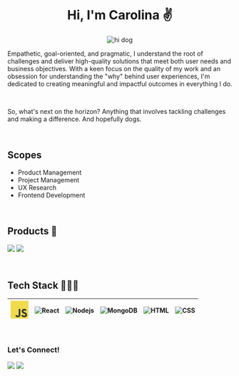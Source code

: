 <h1 align="center"> Hi, I'm Carolina ✌️ </h1>
<p align="center"><img title="hi dog" alt="hi dog" src="https://media.giphy.com/media/v1.Y2lkPTc5MGI3NjExOWdyajFiaXIzNXFza2J4cmdveG1uMXFqbnZreW1nZ3RsZWlseWVlbyZlcD12MV9pbnRlcm5hbF9naWZfYnlfaWQmY3Q9Zw/FnsbzAybylCs8/giphy.gif"/>
<p>Empathetic, goal-oriented, and pragmatic, I understand the root of challenges and deliver high-quality solutions that meet both user needs and business objectives. With a keen focus on the quality of my work and an obsession for understanding the "why" behind user experiences, I'm dedicated to creating meaningful and impactful outcomes in everything I do.</p>
<br/>
<p>So, what's next on the horizon? Anything that involves tackling challenges and making a difference. And hopefully dogs.
</p>

<br/>

## Scopes
- Product Management
- Project Management
- UX Research
- Frontend Development

<br/>

## Products 🚀
<p>
<a href="https://github.com/carolinabrodrigues/ironprojects-hub"><img src="https://img.shields.io/static/v1?label=&message=ironprojects-hub&color=000605&logo=github&logoColor=FFFFFF&labelColor=000605" /></a>
<a href="https://github.com/carolinabrodrigues/find-my-therapist"><img src="https://img.shields.io/static/v1?label=&message=find-my-therapist&color=000605&logo=github&logoColor=FFFFFF&labelColor=000605" /></a>
</p>

<br/>

## Tech Stack 👩🏻‍💻

<img alt="JS" title="JavaScript" width="40px" src="https://raw.githubusercontent.com/github/explore/master/topics/javascript/javascript.png">|<img alt="React" title="React" width="40px" src="https://upload.wikimedia.org/wikipedia/commons/thumb/a/a7/React-icon.svg/2300px-React-icon.svg.png">|<img title="Node" alt="Nodejs" width="40px" src="https://static-00.iconduck.com/assets.00/node-js-icon-454x512-nztofx17.png">|<img title="MongoDB" alt="MongoDB" width="40px" src="https://cdn.icon-icons.com/icons2/2415/PNG/512/mongodb_original_logo_icon_146424.png">|<img title="HTML" alt="HTML" width="40px" src="https://cdn.freebiesupply.com/logos/large/2x/html-5-logo-png-transparent.png" />|<img title="CSS" alt="CSS" width="40px" src="https://brandslogos.com/wp-content/uploads/images/large/css-logo.png"/>
|--|--|--|--|--|--|

<br/>


### Let's Connect!
<p>
  <a href="mailto:rodriguesbcarolina@gmail.com"><img src="https://img.shields.io/badge/gmail-%23D14836.svg?&style=for-the-badge&logo=gmail&logoColor=white" /></a>
<a href="https://www.linkedin.com/in/carolinabrodrigues/"><img src="https://img.shields.io/badge/LinkedIn-blue?logo=linkedin&logoColor=white&style=for-the-badge" /></a>
</p>

<!--
**carolinabrods/carolinabrods** is a ✨ _special_ ✨ repository because its `README.md` (this file) appears on your GitHub profile.

Here are some ideas to get you started:

- 🔭 I’m currently working on ...
- 🌱 I’m currently learning ...
- 👯 I’m looking to collaborate on ...
- 🤔 I’m looking for help with ...
- 💬 Ask me about ...
- 📫 How to reach me: ...
- 😄 Pronouns: ...
- ⚡ Fun fact: ...
-->
